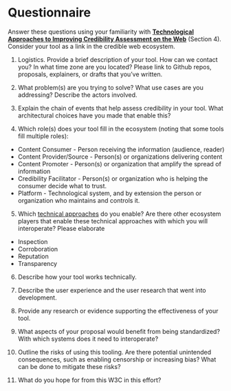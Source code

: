 # Questionnaire 

Answer these questions using your familiarity with __<a href="https://www.w3.org/2018/10/credibility-tech/">Technological Approaches to Improving Credibility Assessment on the Web</a>__ (Section 4). Consider your tool as a link in the credible web ecosystem. 

1. Logistics. Provide a brief description of your tool. How can we contact you? In what time zone are you located? Please link to Github repos, proposals, explainers, or drafts that you’ve written.

2. What problem(s) are you trying to solve? What use cases are you addressing? Describe the actors involved.

3. Explain the chain of events that help assess credibility in your tool. What architectural choices have you made that enable this?

4. Which role(s) does your tool fill in the ecosystem (noting that some tools fill multiple roles):
* Content Consumer - Person receiving the information (audience, reader)
* Content Provider/Source - Person(s) or organizations delivering content 
* Content Promoter - Person(s) or organization that amplify the spread of information
* Credibility Facilitator - Person(s) or organization who is helping the consumer decide what to trust.
* Platform - Technological system, and by extension the person or organization who maintains and controls it. 

5. Which <a href="https://www.w3.org/2018/10/credibility-tech/#h.32pkwj5grlt3">technical approaches</a> do you enable? Are there other ecosystem players that enable these technical approaches with which you will interoperate? Please elaborate
* Inspection
* Corroboration
* Reputation
* Transparency

6. Describe how your tool works technically.

7. Describe the user experience and the user research that went into development. 

8. Provide any research or evidence supporting the effectiveness of your tool.

9. What aspects of your proposal would benefit from being standardized? With which systems does it need to interoperate?
 
10. Outline the risks of using this tooling. Are there potential unintended consequences, such as enabling censorship or increasing bias? What can be done to mitigate these risks?

11. What do you hope for from this W3C in this effort?


